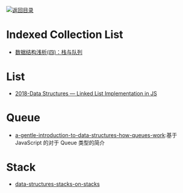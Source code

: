 [![返回目录](https://user-images.githubusercontent.com/5803001/38079637-ff0abcf0-3371-11e8-9b76-ad651620afc7.jpg)](https://github.com/wx-chevalier/Awesome-Lists)

# Indexed Collection List

* [数据结构浅析(四)：栈与队列](http://www.jianshu.com/p/c3ba7e56fb53)

#  List

* [2018-Data Structures — Linked List Implementation in JS](https://medium.com/front-end-hacking/data-structures-linked-list-implementation-in-js-3beb48ff49cd)

# Queue

* [a-gentle-introduction-to-data-structures-how-queues-work](https://medium.freecodecamp.com/a-gentle-introduction-to-data-structures-how-queues-work-f8b871938e64#.yrvrzksc8):基于 JavaScript 的对于 Queue 类型的简介

# Stack

* [data-structures-stacks-on-stacks](https://medium.freecodecamp.com/data-structures-stacks-on-stacks-c25f2633c529#.b81mr23xr)
